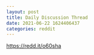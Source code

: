 ```yaml
--- 
layout: post 
title: Daily Discussion Thread 
date: 2021-06-22 1624406437 
categories: reddit 
--- 
```

https://redd.it/o60sha